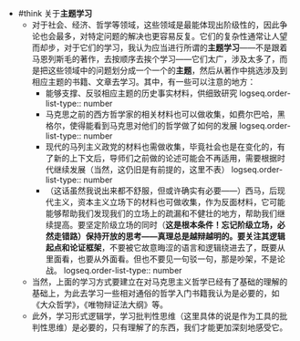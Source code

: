 - #think 关于**主题学习**
	- 对于社会、经济、哲学等领域，这些领域是最能体现出阶级性的，因此争论也会最多，对特定问题的解决也更容易反复。它们的复杂性通常让人望而却步，对于它们的学习，我认为应当进行所谓的**主题学习**——不是跟着马恩列斯毛的著作，去按顺序去挨个学习——它们太广，涉及太多了，而是把这些领域中的问题划分成一个一个的**主题**，然后从著作中挑选涉及到相应主题的书籍、文章去学习。其中，有一些可以注意的地方：
		- 能够支撑、反驳相应主题的历史事实材料，供细致研究
		  logseq.order-list-type:: number
		- 马克思之前的西方哲学家的相关材料也可以做收集，如费尔巴哈，黑格尔，使得能看到马克思对他们的哲学做了如何的发展
		  logseq.order-list-type:: number
		- 现代的马列主义政党的材料也需做收集，毕竟社会也是在变化的，有了新的上下文后，导师们之前做的论述可能会不再适用，需要根据时代继续发展（当然，这仍旧是有前提的，这里不表）
		  logseq.order-list-type:: number
		- （这话虽然我说出来都不舒服，但或许确实有必要——）西马，后现代主义，资本主义立场下的材料也可做收集，作为反面材料，它可能能够帮助我们发现我们的立场上的疏漏和不健壮的地方，帮助我们继续提高。要坚定阶级立场的同时（**这是根本条件！**忘记阶级立场，必然走错路）保持开放的思考——真理总是越辩越明的。要**关注其逻辑起点和论证框架**，不要被它故意晦涩的语言和逻辑绕进去了，既要从里面看，也要从外面看。但也不要见一句驳一句，那是吵架，不是论战。
		  logseq.order-list-type:: number
	- 当然，上面的学习方式要建立在对马克思主义哲学已经有了基础的理解的基础上，为此去学习一些相对通俗的哲学入门书籍我认为是必要的，如《大众哲学》，《唯物辩证法大纲》等。
	- 此外，学习形式逻辑学，学习批判性思维（这里具体的说是作为工具的批判性思维）是必要的，只有理解了的东西，我们才能更加深刻地感受它。